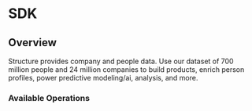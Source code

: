 # SDK

## Overview

Structure provides company and people data. Use our dataset of 700 million people and 24 million companies to build products, enrich person profiles, power predictive modeling/ai, analysis, and more.

### Available Operations


